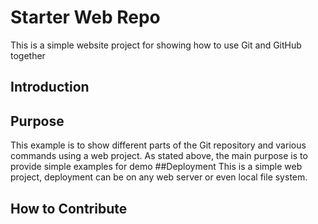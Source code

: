 # Starter Web Repo

This is a simple website project for showing how to use Git and GitHub together

## Introduction

## Purpose

This example is to show different parts of the Git repository and various commands using a web project.
As stated above, the main purpose is to provide simple examples for demo
##Deployment
This is a simple web project, deployment can be on any web server or even local file system.
## How to Contribute
